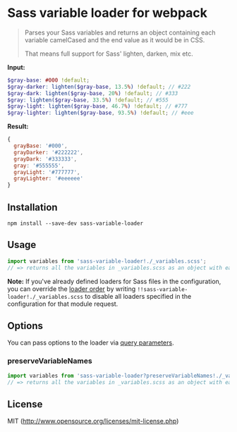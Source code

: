 # Sass variable loader for webpack

> Parses your Sass variables and returns an object containing each variable camelCased and the end value as it would be in CSS.
>
> That means full support for Sass' lighten, darken, mix etc.

**Input:**
``` scss
$gray-base: #000 !default;
$gray-darker: lighten($gray-base, 13.5%) !default; // #222
$gray-dark: lighten($gray-base, 20%) !default; // #333
$gray: lighten($gray-base, 33.5%) !default; // #555
$gray-light: lighten($gray-base, 46.7%) !default; // #777
$gray-lighter: lighten($gray-base, 93.5%) !default; // #eee
```

**Result:**
``` javascript
{
  grayBase: '#000',
  grayDarker: '#222222',
  grayDark: '#333333',
  gray: '#555555',
  grayLight: '#777777',
  grayLighter: '#eeeeee'
}
```

## Installation

`npm install --save-dev sass-variable-loader`

## Usage

``` javascript
import variables from 'sass-variable-loader!./_variables.scss';
// => returns all the variables in _variables.scss as an object with each variable name camelCased
```
**Note:** If you've already defined loaders for Sass files in the configuration, you can override the [loader order](https://webpack.github.io/docs/loaders.html#loader-order) by writing `!!sass-variable-loader!./_variables.scss` to disable all loaders specified in the configuration for that module request.

## Options

You can pass options to the loader via [query parameters](http://webpack.github.io/docs/using-loaders.html#query-parameters).

### preserveVariableNames

``` javascript
import variables from 'sass-variable-loader?preserveVariableNames!./_variables.scss';
// => returns all the variables in _variables.scss as an object with each variable name left intact
```

## License

MIT (http://www.opensource.org/licenses/mit-license.php)
